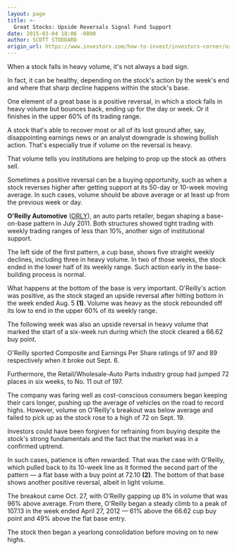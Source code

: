```yaml
---
layout: page
title: >-
  Great Stocks: Upside Reversals Signal Fund Support
date: 2015-03-04 18:06 -0800
author: SCOTT STODDARD
origin_url: https://www.investors.com/how-to-invest/investors-corner/oreillys-upside-reversals-preceded-big-run/
---
```


When a stock falls in heavy volume, it's not always a bad sign.

In fact, it can be healthy, depending on the stock's action by the week's end and where that sharp decline happens within the stock's base.

One element of a great base is a positive reversal, in which a stock falls in heavy volume but bounces back, ending up for the day or week. Or it finishes in the upper 60% of its trading range.

A stock that's able to recover most or all of its lost ground after, say, disappointing earnings news or an analyst downgrade is showing bullish action. That's especially true if volume on the reversal is heavy.

That volume tells you institutions are helping to prop up the stock as others sell.

Sometimes a positive reversal can be a buying opportunity, such as when a stock reverses higher after getting support at its 50-day or 10-week moving average. In such cases, volume should be above average or at least up from the previous week or day.

**O'Reilly Automotive** ([ORLY](https://research.investors.com/quote.aspx?symbol=ORLY)), an auto parts retailer, began shaping a base-on-base pattern in July 2011. Both structures showed tight trading with weekly trading ranges of less than 10%, another sign of institutional support.

The left side of the first pattern, a cup base, shows five straight weekly declines, including three in heavy volume. In two of those weeks, the stock ended in the lower half of its weekly range. Such action early in the base-building process is normal.

What happens at the bottom of the base is very important. O'Reilly's action was positive, as the stock staged an upside reversal after hitting bottom in the week ended Aug. 5 **(1)**. Volume was heavy as the stock rebounded off its low to end in the upper 60% of its weekly range.

The following week was also an upside reversal in heavy volume that marked the start of a six-week run during which the stock cleared a 66.62 buy point.

O'Reilly sported Composite and Earnings Per Share ratings of 97 and 89 respectively when it broke out Sept. 6.

Furthermore, the Retail/Wholesale-Auto Parts industry group had jumped 72 places in six weeks, to No. 11 out of 197.

The company was faring well as cost-conscious consumers began keeping their cars longer, pushing up the average of vehicles on the road to record highs. However, volume on O'Reilly's breakout was below average and failed to pick up as the stock rose to a high of 72 on Sept. 19.

Investors could have been forgiven for refraining from buying despite the stock's strong fundamentals and the fact that the market was in a confirmed uptrend.

In such cases, patience is often rewarded. That was the case with O'Reilly, which pulled back to its 10-week line as it formed the second part of the pattern — a flat base with a buy point at 72.10 **(2)**. The bottom of that base shows another positive reversal, albeit in light volume.

The breakout came Oct. 27, with O'Reilly gapping up 8% in volume that was 96% above average. From there, O'Reilly began a steady climb to a peak of 107.13 in the week ended April 27, 2012 — 61% above the 66.62 cup buy point and 49% above the flat base entry.

The stock then began a yearlong consolidation before moving on to new highs.
